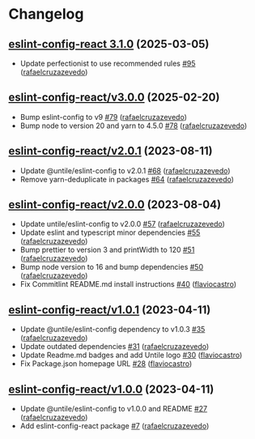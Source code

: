 # Changelog

## [eslint-config-react 3.1.0](https://github.com/untile/js-configs/releases/tag/eslint-config-react/3.1.0) (2025-03-05)
- Update perfectionist to use recommended rules [\#95](https://github.com/untile/js-configs/pull/95) ([rafaelcruzazevedo](https://github.com/rafaelcruzazevedo))

## [eslint-config-react/v3.0.0](https://github.com/untile/js-configs/releases/tag/eslint-config-react/v3.0.0) (2025-02-20)
- Bump eslint-config to v9 [\#79](https://github.com/untile/js-configs/pull/79) ([rafaelcruzazevedo](https://github.com/rafaelcruzazevedo))
- Bump node to version 20 and yarn to 4.5.0 [\#78](https://github.com/untile/js-configs/pull/78) ([rafaelcruzazevedo](https://github.com/rafaelcruzazevedo))

## [eslint-config-react/v2.0.1](https://github.com/untile/js-configs/releases/tag/eslint-config-react/v2.0.1) (2023-08-11)
- Update @untile/eslint-config to v2.0.1 [\#68](https://github.com/untile/js-configs/pull/68) ([rafaelcruzazevedo](https://github.com/rafaelcruzazevedo))
- Remove yarn-deduplicate in packages [\#64](https://github.com/untile/js-configs/pull/64) ([rafaelcruzazevedo](https://github.com/rafaelcruzazevedo))

## [eslint-config-react/v2.0.0](https://github.com/untile/js-configs/releases/tag/eslint-config-react/v2.0.0) (2023-08-04)
- Update untile/eslint-config to v2.0.0 [\#57](https://github.com/untile/js-configs/pull/57) ([rafaelcruzazevedo](https://github.com/rafaelcruzazevedo))
- Update eslint and typescript minor dependencies [\#55](https://github.com/untile/js-configs/pull/55) ([rafaelcruzazevedo](https://github.com/rafaelcruzazevedo))
- Bump prettier to version 3 and printWidth to 120 [\#51](https://github.com/untile/js-configs/pull/51) ([rafaelcruzazevedo](https://github.com/rafaelcruzazevedo))
- Bump node version to 16 and bump dependencies [\#50](https://github.com/untile/js-configs/pull/50) ([rafaelcruzazevedo](https://github.com/rafaelcruzazevedo))
- Fix Commitlint README.md install instructions [\#40](https://github.com/untile/js-configs/pull/40) ([flaviocastro](https://github.com/flaviocastro))

## [eslint-config-react/v1.0.1](https://github.com/untile/js-configs/releases/tag/eslint-config-react/v1.0.1) (2023-04-11)
- Update @untile/eslint-config dependency to v1.0.3 [\#35](https://github.com/untile/js-configs/pull/35) ([rafaelcruzazevedo](https://github.com/rafaelcruzazevedo))
- Update outdated dependencies [\#31](https://github.com/untile/js-configs/pull/31) ([rafaelcruzazevedo](https://github.com/rafaelcruzazevedo))
- Update Readme.md badges and add Untile logo [\#30](https://github.com/untile/js-configs/pull/30) ([flaviocastro](https://github.com/flaviocastro))
- Fix Package.json homepage URL [\#28](https://github.com/untile/js-configs/pull/28) ([flaviocastro](https://github.com/flaviocastro))

## [eslint-config-react/v1.0.0](https://github.com/untile/js-configs/releases/tag/eslint-config-react/v1.0.0) (2023-04-11)
- Update @untile/eslint-config to v1.0.0 and README [\#27](https://github.com/untile/js-configs/pull/27) ([rafaelcruzazevedo](https://github.com/rafaelcruzazevedo))
- Add eslint-config-react package [\#7](https://github.com/untile/js-configs/pull/7) ([rafaelcruzazevedo](https://github.com/rafaelcruzazevedo))
